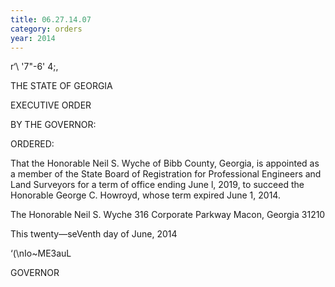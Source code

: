 ```yaml
---
title: 06.27.14.07
category: orders
year: 2014
---
```

   
   

r‘\ '7"-6' 4;,

THE STATE OF GEORGIA

EXECUTIVE ORDER

BY THE GOVERNOR:

ORDERED:

That the Honorable Neil S. Wyche of Bibb County, Georgia, is
appointed as a member of the State Board of Registration for
Professional Engineers and Land Surveyors for a term of office
ending June l, 2019, to succeed the Honorable George C.
Howroyd, whose term expired June 1, 2014.

The Honorable Neil S. Wyche
316 Corporate Parkway
Macon, Georgia 31210

This twenty—seVenth day of June, 2014

‘(\nIo~ME3auL

GOVERNOR

